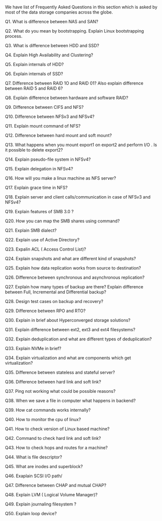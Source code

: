 We have list of Frequently Asked Questions in this section which is asked by most of the data storage companies across the globe.

Q1. What is difference between NAS and SAN?

Q2. What do you mean by bootstrapping. Explain Linux bootstrapping process.

Q3. What is difference between HDD and SSD?

Q4. Explain High Availability and Clustering?

Q5. Explain internals of HDD?

Q6. Explain internals of SSD?

Q7. Difference between RAID 1O and RAID 01? Also explain difference between RAID 5 and RAID 6?

Q8. Explain difference between hardware and software RAID?

Q9. Difference between CIFS and NFS?

Q10. Difference between NFSv3 and NFSv4?

Q11. Explain mount command of NFS?

Q12. Difference between hard mount and soft mount?

Q13. What happens when you mount export1 on export2 and perform I/O . Is it possible to delete export2?

Q14. Explain pseudo-file system in NFSv4?

Q15. Explain delegation in NFSv4?

Q16. How will you make a linux machine as NFS server?

Q17. Explain grace time in NFS?

Q18. Explain server and client calls/communication in case of NFSv3 and NFSv4?

Q19. Explain features of SMB 3.0 ?

Q20. How you can map the SMB shares using command?

Q21. Explain SMB dialect?

Q22. Explain use of Active Directory?

Q23. Expalin ACL ( Access Control List)?

Q24.  Explain snapshots and what are different kind of snapshots?

Q25. Explain how data replication works from source to destination?

Q26. Difference between synchronous and asynchronous replication?

Q27. Explain how many types of backup are there? Explain difference between Full,  Incremental and  Differential backup?

Q28.  Design test cases on backup and recovery?

Q29. Difference between RPO and RTO?

Q30. Explain in brief about Hyperconverged storage solutions?

Q31. Explain difference between ext2, ext3 and ext4 filesystems?

Q32. Explain deduplication and what are different types of deduplication?

Q33. Explain NVMe in brief?

Q34. Explain virtualization and what are components which get virtualization?

Q35. Difference between stateless and stateful server?

Q36. Difference between hard link and soft link?

Q37. Ping not working what could be possible reasons?

Q38. When we save a file in computer what happens in backend?

Q39. How cat commands works internally?

Q40. How to monitor the cpu of linux?

Q41. How to check version of Linux based machine?

Q42. Command to check hard link and soft link?

Q43. How to check hops and routes for a machine?

Q44. What is file descriptor?

Q45. What are inodes and superblock?

Q46. Exaplain SCSI I/O path/

Q47. Difference between CHAP and mutual CHAP?

Q48. Explain LVM ( Logical Volume Manager)?

Q49. Explain journaling filesystem ?

Q50. Explain loop device?
